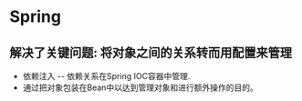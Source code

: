 # Spring 
## 解决了关键问题: 将对象之间的关系转而用配置来管理
- 依赖注入 -- 依赖关系在Spring IOC容器中管理.
- 通过把对象包装在Bean中以达到管理对象和进行额外操作的目的。